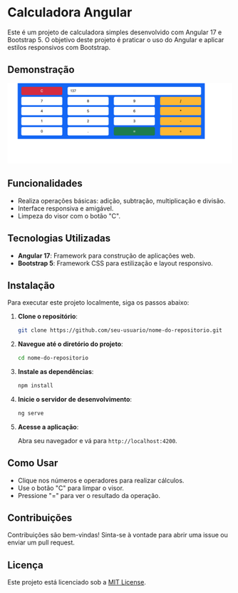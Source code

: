 # Calculadora Angular

Este é um projeto de calculadora simples desenvolvido com Angular 17 e Bootstrap 5. O objetivo deste projeto é praticar o uso do Angular e aplicar estilos responsivos com Bootstrap.

## Demonstração

![Calculadora](src/assets/calcimg.png)

## Funcionalidades

- Realiza operações básicas: adição, subtração, multiplicação e divisão.
- Interface responsiva e amigável.
- Limpeza do visor com o botão "C".

## Tecnologias Utilizadas

- **Angular 17**: Framework para construção de aplicações web.
- **Bootstrap 5**: Framework CSS para estilização e layout responsivo.

## Instalação

Para executar este projeto localmente, siga os passos abaixo:

1. **Clone o repositório**:

   ```bash
   git clone https://github.com/seu-usuario/nome-do-repositorio.git
   ```

2. **Navegue até o diretório do projeto**:

   ```bash
   cd nome-do-repositorio
   ```

3. **Instale as dependências**:

   ```bash
   npm install
   ```

4. **Inicie o servidor de desenvolvimento**:

   ```bash
   ng serve
   ```

5. **Acesse a aplicação**:

   Abra seu navegador e vá para `http://localhost:4200`.

## Como Usar

- Clique nos números e operadores para realizar cálculos.
- Use o botão "C" para limpar o visor.
- Pressione "=" para ver o resultado da operação.

## Contribuições

Contribuições são bem-vindas! Sinta-se à vontade para abrir uma issue ou enviar um pull request.

## Licença

Este projeto está licenciado sob a [MIT License](LICENSE).
